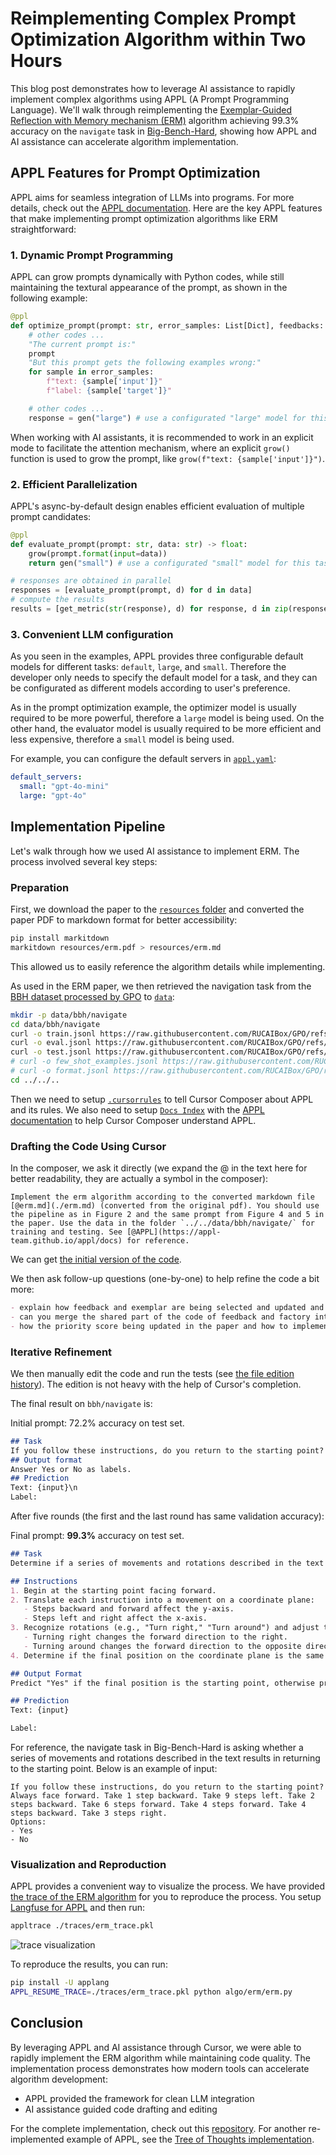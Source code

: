 # Reimplementing Complex Prompt Optimization Algorithm within Two Hours

This blog post demonstrates how to leverage AI assistance to rapidly implement complex algorithms using APPL (A Prompt Programming Language). We'll walk through reimplementing the [Exemplar-Guided Reflection with Memory mechanism (ERM)](https://arxiv.org/abs/2411.07446) algorithm achieving 99.3% accuracy on the `navigate` task in [Big-Bench-Hard](https://github.com/suzgunmirac/BIG-Bench-Hard), showing how APPL and AI assistance can accelerate algorithm implementation.

## APPL Features for Prompt Optimization

APPL aims for seamless integration of LLMs into programs. For more details, check out the [APPL documentation](https://appl-team.github.io/appl/). Here are the key APPL features that make implementing prompt optimization algorithms like ERM straightforward:

### 1. Dynamic Prompt Programming
APPL can grow prompts dynamically with Python codes, while still maintaining the textural appearance of the prompt, as shown in the following example:

```python
@ppl
def optimize_prompt(prompt: str, error_samples: List[Dict], feedbacks: List[str]):
    # other codes ...
    "The current prompt is:"
    prompt
    "But this prompt gets the following examples wrong:"
    for sample in error_samples:
        f"text: {sample['input']}"
        f"label: {sample['target']}"

    # other codes ...
    response = gen("large") # use a configurated "large" model for this task
```

When working with AI assistants, it is recommended to work in an explicit mode to facilitate the attention mechanism, where an explicit `grow()` function is used to grow the prompt, like `grow(f"text: {sample['input']}")`.

### 2. Efficient Parallelization

APPL's async-by-default design enables efficient evaluation of multiple prompt candidates:

```python
@ppl
def evaluate_prompt(prompt: str, data: str) -> float:
    grow(prompt.format(input=data))
    return gen("small") # use a configurated "small" model for this task

# responses are obtained in parallel
responses = [evaluate_prompt(prompt, d) for d in data]
# compute the results
results = [get_metric(str(response), d) for response, d in zip(responses, data)]
```

### 3. Convenient LLM configuration

As you seen in the examples, APPL provides three configurable default models for different tasks: `default`, `large`, and `small`. Therefore the developer only needs to specify the default model for a task, and they can be configurated as different models according to user's preference.

As in the prompt optimization example, the optimizer model is usually required to be more powerful, therefore a `large` model is being used. On the other hand, the evaluator model is usually required to be more efficient and less expensive, therefore a `small` model is being used.

For example, you can configure the default servers in [`appl.yaml`](../appl.yaml):
```yaml
default_servers:
  small: "gpt-4o-mini"
  large: "gpt-4o"
```

## Implementation Pipeline

Let's walk through how we used AI assistance to implement ERM. The process involved several key steps:

### Preparation

First, we download the paper to the [`resources` folder](../resources/) and converted the paper PDF to markdown format for better accessibility:
```bash
pip install markitdown
markitdown resources/erm.pdf > resources/erm.md
```

This allowed us to easily reference the algorithm details while implementing.

As used in the ERM paper, we then retrieved the navigation task from the [BBH dataset processed by GPO](https://github.com/txy77/GPO/tree/main/data/BIG-Bench-Hard) to [`data`](./data/bbh/navigate/):
```bash
mkdir -p data/bbh/navigate
cd data/bbh/navigate
curl -o train.jsonl https://raw.githubusercontent.com/RUCAIBox/GPO/refs/heads/main/data/reasoning/GSM8K/train.jsonl
curl -o eval.jsonl https://raw.githubusercontent.com/RUCAIBox/GPO/refs/heads/main/data/reasoning/GSM8K/eval.jsonl
curl -o test.jsonl https://raw.githubusercontent.com/RUCAIBox/GPO/refs/heads/main/data/reasoning/GSM8K/test.jsonl
# curl -o few_shot_examples.jsonl https://raw.githubusercontent.com/RUCAIBox/GPO/refs/heads/main/data/reasoning/GSM8K/few_shot_examples.jsonl
# curl -o format.jsonl https://raw.githubusercontent.com/RUCAIBox/GPO/refs/heads/main/data/reasoning/GSM8K/format.jsonl
cd ../../..
```

Then we need to setup [`.cursorrules`](https://github.com/appl-team/appl/blob/main/.cursorrules) to tell Cursor Composer about APPL and its rules. We also need to setup [`Docs Index`](https://docs.cursor.com/context/@-symbols/@-docs) with the [APPL documentation](https://appl-team.github.io/appl/docs) to help Cursor Composer understand APPL.

### Drafting the Code Using Cursor
In the composer, we ask it directly (we expand the @ in the text here for better readability, they are actually a symbol in the composer):
```
Implement the erm algorithm according to the converted markdown file [@erm.md](./erm.md) (converted from the original pdf). You should use the pipeline as in Figure 2 and the same prompt from Figure 4 and 5 in the paper. Use the data in the folder `../../data/bbh/navigate/` for training and testing. See [@APPL](https://appl-team.github.io/appl/docs) for reference.
```

We can get [the initial version of the code](https://github.com/appl-team/reppl/blob/c6b6416374ae024c003fa264df036c532fcf1f24/prompt-optimization/algo/erm/erm.py).

We then ask follow-up questions (one-by-one) to help refine the code a bit more:
```md
- explain how feedback and exemplar are being selected and updated and forgetted
- can you merge the shared part of the code of feedback and factory into a base class?
- how the priority score being updated in the paper and how to implement that?
```

### Iterative Refinement
We then manually edit the code and run the tests (see [the file edition history](https://github.com/appl-team/reppl/commits/main/prompt-optimization/algo/erm/erm.py)). The edition is not heavy with the help of Cursor's completion.

The final result on `bbh/navigate` is:

Initial prompt: 72.2% accuracy on test set.
```md
## Task
If you follow these instructions, do you return to the starting point?
## Output format
Answer Yes or No as labels.
## Prediction
Text: {input}\n
Label:
```

After five rounds (the first and the last round has same validation accuracy):

Final prompt: **99.3%** accuracy on test set.
```md
## Task
Determine if a series of movements and rotations described in the text results in returning to the starting point. Consider movements in terms of forward/backward and left/right actions, and account for rotations.

## Instructions
1. Begin at the starting point facing forward.
2. Translate each instruction into a movement on a coordinate plane:
   - Steps backward and forward affect the y-axis. 
   - Steps left and right affect the x-axis.
3. Recognize rotations (e.g., "Turn right," "Turn around") and adjust the movement axes accordingly:
   - Turning right changes the forward direction to the right.
   - Turning around changes the forward direction to the opposite direction.
4. Determine if the final position on the coordinate plane is the same as the starting point.

## Output Format
Predict "Yes" if the final position is the starting point, otherwise predict "No".

## Prediction
Text: {input}

Label:
```

For reference, the navigate task in Big-Bench-Hard is asking whether a series of movements and rotations described in the text results in returning to the starting point. Below is an example of input:

```
If you follow these instructions, do you return to the starting point? Always face forward. Take 1 step backward. Take 9 steps left. Take 2 steps backward. Take 6 steps forward. Take 4 steps forward. Take 4 steps backward. Take 3 steps right.
Options:
- Yes
- No
```

### Visualization and Reproduction

APPL provides a convenient way to visualize the process. We have provided [the trace of the ERM algorithm](./traces/erm_trace.pkl) for you to reproduce the process. You setup [Langfuse for APPL](https://appl-team.github.io/appl/setup/#langfuse-recommended) and then run:
```bash
appltrace ./traces/erm_trace.pkl
```

![trace visualization](./_assets/erm_trace.png)

To reproduce the results, you can run:
```bash
pip install -U applang
APPL_RESUME_TRACE=./traces/erm_trace.pkl python algo/erm/erm.py
```

## Conclusion

By leveraging APPL and AI assistance through Cursor, we were able to rapidly implement the ERM algorithm while maintaining code quality. The implementation process demonstrates how modern tools can accelerate algorithm development:

- APPL provided the framework for clean LLM integration
- AI assistance guided code drafting and editing

For the complete implementation, check out this [repository](.). For another re-implemented example of APPL, see the [Tree of Thoughts implementation](../tree-of-thoughts/README.md).
